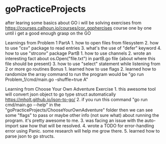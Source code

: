 # goPracticeProjects
after learing some basics about GO i will be solving exercises from https://courses.calhoun.io/courses/cor_gophercises course
one by one until i get a good enough grasp on the GO

Learnings from Problem 1
    PartA
        1. how to open files from filesystem
        2. how to use "csv" package to read entries
        3. what's the use of "defer" keyword
        4. how to use "strconv" package
    PartB
        1. how to use channels
        2. wrote an interesting fact about os.Open("file.txt") in partB.go file {about where this file should be present}
        3. how to use "select" statement while listening from 2 or more go routines
    Bonus
        1. learned how to use flags
        2. learned how to randomize the array
            command to run the program would be "go run Problem_1/cmd/main.go -shuffle=true A"

Learning from Choose Your Own Adventure Exercise
    1. this awesome tool will convert json object to go type struct automatically https://mholt.github.io/json-to-go/
    2. if you run this command "go run cmd/main.go --help" in the "goPracticeProjects/ChooseYourOwnAdventure" folder then
        we can see some "flags" to pass or maybe other info (not sure what) about running the program. it's pretty awesome to me.
    3. was facing an issue with the auto-import saw how that will be resolved.
    4. wrote a TODO for error-handling error using Panic. some research will help me grow there.
    5. learned how to parse json to go structs.
